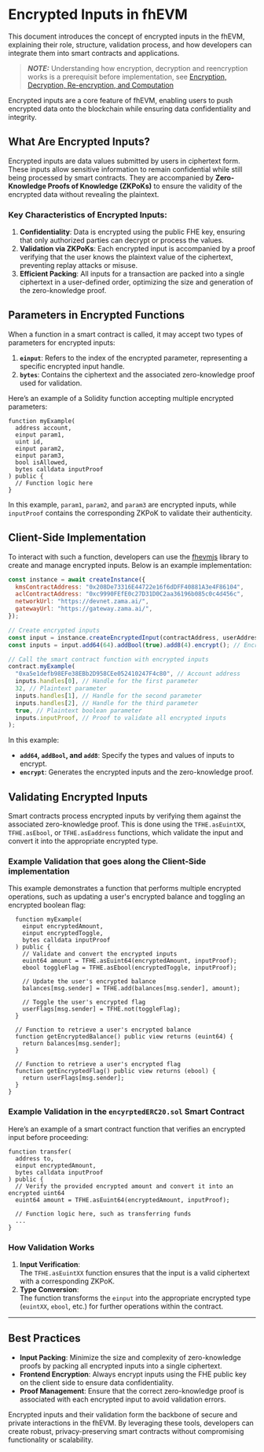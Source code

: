# **Encrypted Inputs in fhEVM**

This document introduces the concept of encrypted inputs in the fhEVM, explaining their role, structure, validation process, and how developers can integrate them into smart contracts and applications.

> **_NOTE:_** Understanding how encryption, decryption and reencryption works is a prerequisit before implementation, see [Encryption, Decryption, Re-encryption, and Computation](../d_re_ecrypt_compute.md)

Encrypted inputs are a core feature of fhEVM, enabling users to push encrypted data onto the blockchain while ensuring data confidentiality and integrity. 


## **What Are Encrypted Inputs?**

Encrypted inputs are data values submitted by users in ciphertext form. These inputs allow sensitive information to remain confidential while still being processed by smart contracts. They are accompanied by **Zero-Knowledge Proofs of Knowledge (ZKPoKs)** to ensure the validity of the encrypted data without revealing the plaintext.

### **Key Characteristics of Encrypted Inputs**:
1. **Confidentiality**: Data is encrypted using the public FHE key, ensuring that only authorized parties can decrypt or process the values.
2. **Validation via ZKPoKs**: Each encrypted input is accompanied by a proof verifying that the user knows the plaintext value of the ciphertext, preventing replay attacks or misuse.
3. **Efficient Packing**: All inputs for a transaction are packed into a single ciphertext in a user-defined order, optimizing the size and generation of the zero-knowledge proof.


## **Parameters in Encrypted Functions**

When a function in a smart contract is called, it may accept two types of parameters for encrypted inputs:

1. **`einput`**: Refers to the index of the encrypted parameter, representing a specific encrypted input handle.
2. **`bytes`**: Contains the ciphertext and the associated zero-knowledge proof used for validation.

Here’s an example of a Solidity function accepting multiple encrypted parameters:

```solidity
function myExample(
  address account,
  einput param1,
  uint id,
  einput param2,
  einput param3,
  bool isAllowed,
  bytes calldata inputProof
) public {
  // Function logic here
}
```

In this example, `param1`, `param2`, and `param3` are encrypted inputs, while `inputProof` contains the corresponding ZKPoK to validate their authenticity.


## **Client-Side Implementation**

To interact with such a function, developers can use the [fhevmjs](https://github.com/zama-ai/fhevmjs) library to create and manage encrypted inputs. Below is an example implementation:

```javascript
const instance = await createInstance({
  kmsContractAddress: "0x208De73316E44722e16f6dDFF40881A3e4F86104",
  aclContractAddress: "0xc9990FEfE0c27D31D0C2aa36196b085c0c4d456c",
  networkUrl: "https://devnet.zama.ai/",
  gatewayUrl: "https://gateway.zama.ai/",
});

// Create encrypted inputs
const input = instance.createEncryptedInput(contractAddress, userAddress);
const inputs = input.add64(64).addBool(true).add8(4).encrypt(); // Encrypt the parameters

// Call the smart contract function with encrypted inputs
contract.myExample(
  "0xa5e1defb98EFe38EBb2D958CEe052410247F4c80", // Account address
  inputs.handles[0], // Handle for the first parameter
  32, // Plaintext parameter
  inputs.handles[1], // Handle for the second parameter
  inputs.handles[2], // Handle for the third parameter
  true, // Plaintext boolean parameter
  inputs.inputProof, // Proof to validate all encrypted inputs
);
```

In this example:
- **`add64`, `addBool`, and `add8`**: Specify the types and values of inputs to encrypt.
- **`encrypt`**: Generates the encrypted inputs and the zero-knowledge proof.



## **Validating Encrypted Inputs**

Smart contracts process encrypted inputs by verifying them against the associated zero-knowledge proof. This is done using the `TFHE.asEuintXX`, `TFHE.asEbool`, or `TFHE.asEaddress` functions, which validate the input and convert it into the appropriate encrypted type.

### **Example Validation that goes along the Client-Side implementation**
This example demonstrates a function that performs multiple encrypted operations, such as updating a user's encrypted balance and toggling an encrypted boolean flag:

```solidity
  function myExample(
    einput encryptedAmount,
    einput encryptedToggle,
    bytes calldata inputProof
  ) public {
    // Validate and convert the encrypted inputs
    euint64 amount = TFHE.asEuint64(encryptedAmount, inputProof);
    ebool toggleFlag = TFHE.asEbool(encryptedToggle, inputProof);

    // Update the user's encrypted balance
    balances[msg.sender] = TFHE.add(balances[msg.sender], amount);

    // Toggle the user's encrypted flag
    userFlags[msg.sender] = TFHE.not(toggleFlag);
  }

  // Function to retrieve a user's encrypted balance
  function getEncryptedBalance() public view returns (euint64) {
    return balances[msg.sender];
  }

  // Function to retrieve a user's encrypted flag
  function getEncryptedFlag() public view returns (ebool) {
    return userFlags[msg.sender];
  }
}
```

### **Example Validation in the `encyrptedERC20.sol` Smart Contract**
Here’s an example of a smart contract function that verifies an encrypted input before proceeding:

```solidity
function transfer(
  address to,
  einput encryptedAmount,
  bytes calldata inputProof
) public {
  // Verify the provided encrypted amount and convert it into an encrypted uint64
  euint64 amount = TFHE.asEuint64(encryptedAmount, inputProof);

  // Function logic here, such as transferring funds
  ...
}
```

### **How Validation Works**
1. **Input Verification**:  
   The `TFHE.asEuintXX` function ensures that the input is a valid ciphertext with a corresponding ZKPoK.  
2. **Type Conversion**:  
   The function transforms the `einput` into the appropriate encrypted type (`euintXX`, `ebool`, etc.) for further operations within the contract.

---

## **Best Practices**

- **Input Packing**: Minimize the size and complexity of zero-knowledge proofs by packing all encrypted inputs into a single ciphertext.  
- **Frontend Encryption**: Always encrypt inputs using the FHE public key on the client side to ensure data confidentiality.  
- **Proof Management**: Ensure that the correct zero-knowledge proof is associated with each encrypted input to avoid validation errors.  

Encrypted inputs and their validation form the backbone of secure and private interactions in the fhEVM. By leveraging these tools, developers can create robust, privacy-preserving smart contracts without compromising functionality or scalability.